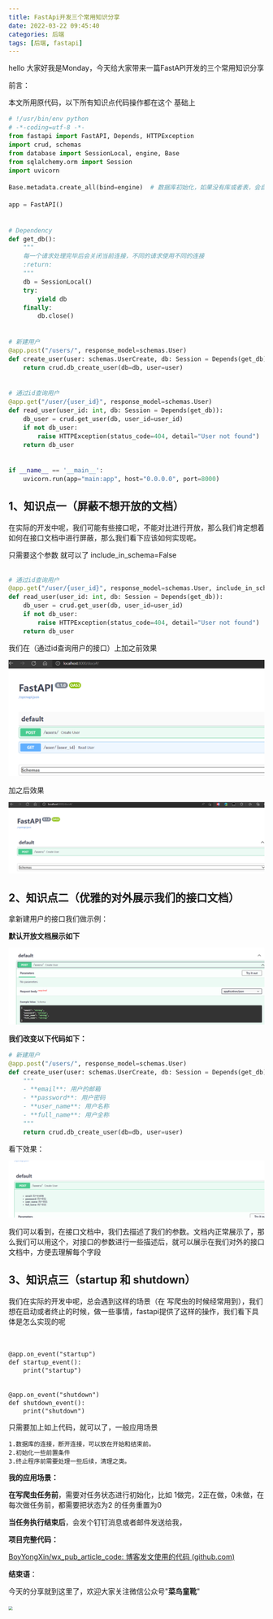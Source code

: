 ```yaml
---
title: FastApi开发三个常用知识分享
date: 2022-03-22 09:45:40
categories: 后端
tags: [后端, fastapi]
---
```


hello 大家好我是Monday，今天给大家带来一篇FastAPI开发的三个常用知识分享

<!--more-->

前言：

本文所用原代码，以下所有知识点代码操作都在这个 基础上

```python
# !/usr/bin/env python
# -*-coding=utf-8 -*-
from fastapi import FastAPI, Depends, HTTPException
import crud, schemas
from database import SessionLocal, engine, Base
from sqlalchemy.orm import Session
import uvicorn

Base.metadata.create_all(bind=engine)  # 数据库初始化，如果没有库或者表，会自动创建

app = FastAPI()


# Dependency
def get_db():
    """
    每一个请求处理完毕后会关闭当前连接，不同的请求使用不同的连接
    :return:
    """
    db = SessionLocal()
    try:
        yield db
    finally:
        db.close()


# 新建用户
@app.post("/users/", response_model=schemas.User)
def create_user(user: schemas.UserCreate, db: Session = Depends(get_db)):
    return crud.db_create_user(db=db, user=user)


# 通过id查询用户
@app.get("/user/{user_id}", response_model=schemas.User)
def read_user(user_id: int, db: Session = Depends(get_db)):
    db_user = crud.get_user(db, user_id=user_id)
    if not db_user:
        raise HTTPException(status_code=404, detail="User not found")
    return db_user


if __name__ == '__main__':
    uvicorn.run(app="main:app", host="0.0.0.0", port=8000)

```



## 1、知识点一（屏蔽不想开放的文档）

 在实际的开发中呢，我们可能有些接口呢，不能对比进行开放，那么我们肯定想着如何在接口文档中进行屏蔽，那么我们看下应该如何实现呢。

只需要这个参数   就可以了  include_in_schema=False

```python

# 通过id查询用户
@app.get("/user/{user_id}", response_model=schemas.User, include_in_schema=False)
def read_user(user_id: int, db: Session = Depends(get_db)):
    db_user = crud.get_user(db, user_id=user_id)
    if not db_user:
        raise HTTPException(status_code=404, detail="User not found")
    return db_user


```

我们在（通过id查询用户的接口）上加之前效果

<img src="./FastApi开发三个常用知识分享/1.jpg" style="zoom: 50%;" />

加之后效果

<img src="./FastApi开发三个常用知识分享/2.jpg" style="zoom: 50%;" />



## 2、知识点二（优雅的对外展示我们的接口文档）

拿新建用户的接口我们做示例：

**默认开放文档展示如下**

<img src="./FastApi开发三个常用知识分享/3.jpg" style="zoom: 50%;" />



**我们改变以下代码如下：**

```python
# 新建用户
@app.post("/users/", response_model=schemas.User)
def create_user(user: schemas.UserCreate, db: Session = Depends(get_db)):
    """
    - **email**: 用户的邮箱
    - **password**: 用户密码
    - **user_name**: 用户名称
    - **full_name**: 用户全称
    """
    return crud.db_create_user(db=db, user=user)
```

看下效果：

<img src="./FastApi开发三个常用知识分享/4.jpg" style="zoom: 50%;" />

我们可以看到，在接口文档中，我们去描述了我们的参数。文档内正常展示了，那么我们可以用这个，对接口的参数进行一些描述后，就可以展示在我们对外的接口文档中，方便去理解每个字段

## 3、知识点三（startup 和 shutdown）

 我们在实际的开发中呢，总会遇到这样的场景（在 写爬虫的时候经常用到），我们想在启动或者终止的时候，做一些事情，fastapi提供了这样的操作，我们看下具体是怎么实现的呢

```


@app.on_event("startup")
def startup_event():
    print("startup")


@app.on_event("shutdown")
def shutdown_event():
    print("shutdown")
```

只需要加上如上代码，就可以了，一般应用场景

```
1.数据库的连接，断开连接，可以放在开始和结束前。
2.初始化一些前置条件
3.终止程序前需要处理一些后续，清理之类。
```

**我的应用场景：**

**在写爬虫任务前**，需要对任务状态进行初始化，比如 1做完，2正在做，0未做，在每次做任务前，都需要把状态为2 的任务重置为0

**当任务执行结束后**，会发个钉钉消息或者邮件发送给我，

**项目完整代码：**

[BoyYongXin/wx_pub_article_code: 博客发文使用的代码 (github.com)](https://github.com/BoyYongXin/wx_pub_artcole_code)

**结束语**：

​	今天的分享就到这里了，欢迎大家关注微信公众号"**菜鸟童靴**"

<img src="./FastApi开发三个常用知识分享/微信.png" style="zoom: 50%;" />